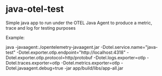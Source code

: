 # java-otel-test
Simple java app to run under the OTEL Java Agent to produce a metric, trace and log for testing purposes

Example:

java -javaagent:./opentelemetry-javaagent.jar -Dotel.service.name="java-test" -Dotel.exporter.otlp.endpoint="http://localhost:4318" -Dotel.exporter.otlp.protocol=http/protobuf -Dotel.logs.exporter=otlp -Dotel.traces.exporter=otlp -Dotel.metrics.exporter=otlp  -Dotel.javaagent.debug=true -jar app/build/libs/app-all.jar


